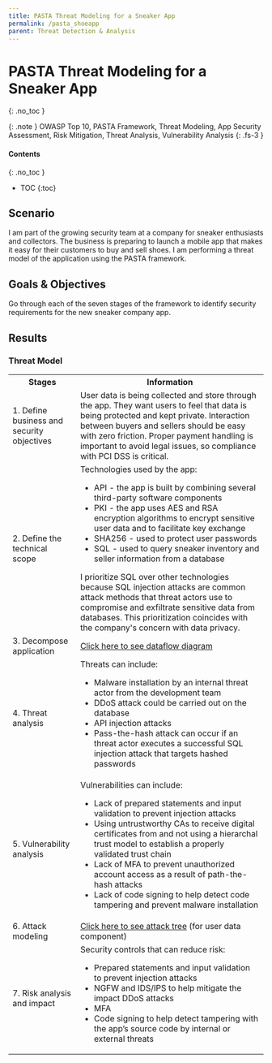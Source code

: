```yaml
---
title: PASTA Threat Modeling for a Sneaker App
permalink: /pasta_shoeapp
parent: Threat Detection & Analysis
---
```

# PASTA Threat Modeling for a Sneaker App
{: .no_toc }

{: .note }
OWASP Top 10, PASTA Framework, Threat Modeling, App Security Assessment, Risk Mitigation, Threat Analysis, Vulnerability Analysis
{: .fs-3 }

#### Contents
{: .no_toc }
- TOC
{:toc}

## Scenario
I am part of the growing security team at a company for sneaker enthusiasts and collectors. The business is preparing to launch a mobile app that makes it easy for their customers to buy and sell shoes. I am performing a threat model of the application using the PASTA framework.

## Goals & Objectives
Go through each of the seven stages of the framework to identify security requirements for the new sneaker company app.

## Results
### Threat Model
<table>
    <tr>
        <th>Stages</th>
        <th>Information</th>
    </tr>
    <tr>
        <td>1. Define business and security objectives</td>
        <td>User data is being collected and store through the app. They want users to feel that data is being protected and kept private. Interaction between buyers and sellers should be easy with zero friction. Proper payment handling is important to avoid legal issues, so compliance with PCI DSS is critical.</td>
    </tr>
    <tr>
        <td>2. Define the technical scope</td>
        <td>Technologies used by the app:
            <ul>
                <li>API - the app is built by combining several third-party software components</li>
                <li>PKI - the app uses AES and RSA encryption algorithms to encrypt sensitive user data and to facilitate key exchange</li>
                <li>SHA256 - used to protect user passwords</li>
                <li>SQL - used to query sneaker inventory and seller information from a database</li>
            </ul>
            I prioritize SQL over other technologies because SQL injection attacks are common attack methods that threat actors use to compromise and exfiltrate sensitive data from databases. This prioritization coincides with the company's concern with data privacy.</td>
    </tr>
    <tr>
        <td>3. Decompose application</td>
        <td><a href="assets/images/dataflow_lg.png" target="_blank">Click here to see dataflow diagram</a></td>
    </tr>
    <tr>
        <td>4. Threat analysis</td>
        <td>Threats can include:
            <ul>
                <li>Malware installation by an internal threat actor from the development team</li>
                <li>DDoS attack could be carried out on the database</li>
                <li>API injection attacks</li>
                <li>Pass-the-hash attack can occur if an threat actor executes a successful SQL injection attack that targets hashed passwords</li>
            </ul>
        </td>
    </tr>
    <tr>
        <td>5. Vulnerability analysis</td>
        <td>Vulnerabilities can include:
            <ul>
                <li>Lack of prepared statements and input validation to prevent injection attacks</li>
                <li>Using untrustworthy CAs to receive digital certificates from and not using a hierarchal trust model to establish a properly validated trust chain</li>
                <li>Lack of MFA to prevent unauthorized account access as a result of path-the-hash attacks</li>
                <li>Lack of code signing to help detect code tampering and prevent malware installation</li>
            </ul></td>
    </tr>
    <tr>
        <td>6. Attack modeling</td>
        <td><a href="assets/images/attacktree.png" target="_blank">Click here to see attack tree</a> (for user data component)</td>
    </tr>
    <tr>
        <td>7. Risk analysis and impact</td>
        <td>Security controls that can reduce risk:
            <ul>
                <li>Prepared statements and input validation to prevent injection attacks</li>
                <li>NGFW and IDS/IPS to help mitigate the impact DDoS attacks</li>
                <li>MFA</li>
                <li>Code signing to help detect tampering with the app’s source code by internal or external threats</li>
            </ul></td>
    </tr>
</table>